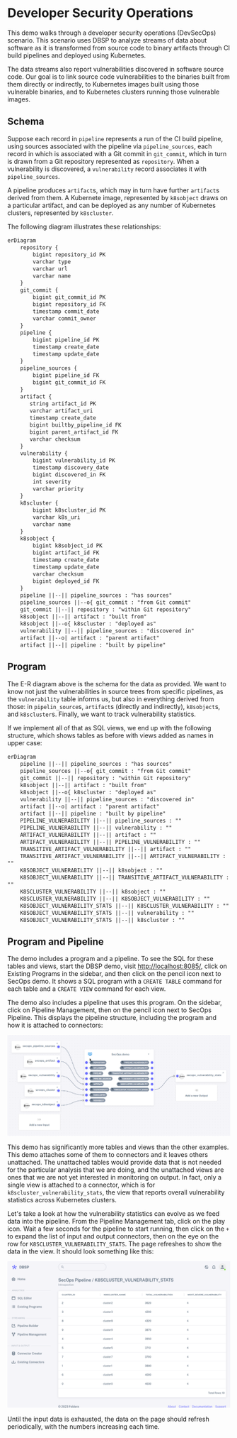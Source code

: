 # Developer Security Operations

This demo walks through a developer security operations (DevSecOps)
scenario.  This scenario uses DBSP to analyze streams of data about
software as it is transformed from source code to binary artifacts
through CI build pipelines and deployed using Kubernetes.

The data streams also report vulnerabilities discovered in software
source code.  Our goal is to link source code vulnerabilities to the
binaries built from them directly or indirectly, to Kubernetes images
built using those vulnerable binaries, and to Kubernetes clusters
running those vulnerable images.

## Schema

Suppose each record in `pipeline` represents a run of the CI build
pipeline, using sources associated with the pipeline via
`pipeline_sources`, each record in which is associated with a Git
commit in `git_commit`, which in turn is drawn from a Git repository
represented as `repository`.  When a vulnerability is discovered, a
`vulnerability` record associates it with `pipeline_sources`.

A pipeline produces `artifact`s, which may in turn have further
`artifact`s derived from them.  A Kubernete image, represented by
`k8sobject` draws on a particular artifact, and can be deployed as
any number of Kubernetes clusters, represented by `k8scluster`.

The following diagram illustrates these relationships:

```mermaid
erDiagram
    repository {
        bigint repository_id PK
        varchar type
        varchar url
        varchar name
    }
    git_commit {
        bigint git_commit_id PK
        bigint repository_id FK
        timestamp commit_date
        varchar commit_owner
    }
    pipeline {
        bigint pipeline_id PK
        timestamp create_date
        timestamp update_date
    }
    pipeline_sources {
        bigint pipeline_id FK
        bigint git_commit_id FK
    }
    artifact {
       string artifact_id PK
       varchar artifact_uri
       timestamp create_date
       bigint builtby_pipeline_id FK
       bigint parent_artifact_id FK
       varchar checksum
    }
    vulnerability {
        bigint vulnerability_id PK
        timestamp discovery_date
        bigint discovered_in FK
        int severity
        varchar priority
    }
    k8scluster {
        bigint k8scluster_id PK
        varchar k8s_uri
        varchar name
    }
    k8sobject {
        bigint k8sobject_id PK
        bigint artifact_id FK
        timestamp create_date
        timestamp update_date
        varchar checksum
        bigint deployed_id FK
    }
    pipeline ||--|| pipeline_sources : "has sources"
    pipeline_sources ||--o{ git_commit : "from Git commit"
    git_commit ||--|| repository : "within Git repository"
    k8sobject ||--|| artifact : "built from"
    k8sobject ||--o{ k8scluster : "deployed as"
    vulnerability ||--|| pipeline_sources : "discovered in"
    artifact ||--o| artifact : "parent artifact"
    artifact ||--|| pipeline : "built by pipeline"
```

## Program

The E-R diagram above is the schema for the data as provided.  We want
to know not just the vulnerabilities in source trees from specific
pipelines, as the `vulnerability` table informs us, but also in
everything derived from those: in `pipelin_source`s, `artifact`s
(directly and indirectly), `k8sobject`s, and `k8scluster`s.  Finally,
we want to track vulnerability statistics.

If we implement all of that as SQL views, we end up with the following
structure, which shows tables as before with views added as names in
upper case:

```mermaid
erDiagram
    pipeline ||--|| pipeline_sources : "has sources"
    pipeline_sources ||--o{ git_commit : "from Git commit"
    git_commit ||--|| repository : "within Git repository"
    k8sobject ||--|| artifact : "built from"
    k8sobject ||--o{ k8scluster : "deployed as"
    vulnerability ||--|| pipeline_sources : "discovered in"
    artifact ||--o| artifact : "parent artifact"
    artifact ||--|| pipeline : "built by pipeline"
    PIPELINE_VULNERABILITY ||--|| pipeline_sources : ""
    PIPELINE_VULNERABILITY ||--|| vulnerability : ""
    ARTIFACT_VULNERABILITY ||--|| artifact : ""
    ARTIFACT_VULNERABILITY ||--|| PIPELINE_VULNERABILITY : ""
    TRANSITIVE_ARTIFACT_VULNERABILITY ||--|| artifact : ""
    TRANSITIVE_ARTIFACT_VULNERABILITY ||--|| ARTIFACT_VULNERABILITY : ""
    K8SOBJECT_VULNERABILITY ||--|| k8sobject : ""
    K8SOBJECT_VULNERABILITY ||--|| TRANSITIVE_ARTIFACT_VULNERABILITY : ""
    K8SCLUSTER_VULNERABILITY ||--|| k8sobject : ""
    K8SCLUSTER_VULNERABILITY ||--|| K8SOBJECT_VULNERABILITY : ""
    K8SOBJECT_VULNERABILITY_STATS ||--|| K8SCLUSTER_VULNERABILITY : ""
    K8SOBJECT_VULNERABILITY_STATS ||--|| vulnerability : ""
    K8SOBJECT_VULNERABILITY_STATS ||--|| k8scluster : ""

```

## Program and Pipeline

The demo includes a program and a pipeline.  To see the SQL for these
tables and views, start the DBSP demo, visit <http://localhost:8085/>,
click on Existing Programs in the sidebar, and then click on the
pencil icon next to SecOps demo.  It shows a SQL program with a
`CREATE TABLE` command for each table and a `CREATE VIEW` command for
each view.

The demo also includes a pipeline that uses this program.  On the
sidebar, click on Pipeline Management, then on the pencil icon next to
SecOps Pipeline.  This displays the pipeline structure, including the
program and how it is attached to connectors:

![SecOps Pipeline](images/secops-pipeline.png)

This demo has significantly more tables and views than the other
examples.  This demo attaches some of them to connectors and it leaves
others unattached.  The unattached tables would provide data that is
not needed for the particular analysis that we are doing, and the
unattached views are ones that we are not yet interested in monitoring
on output.  In fact, only a single view is attached to a connector,
which is for `k8scluster_vulnerability_stats`, the view that reports
overall vulnerability statistics across Kubernetes clusters.

Let's take a look at how the vulnerability statistics can evolve as we
feed data into the pipeline.  From the Pipeline Management tab, click
on the play icon.  Wait a few seconds for the pipeline to start
running, then click on the `+` to expand the list of input and output
connectors, then on the eye on the row for
`K8SCLUSTER_VULNERABILITY_STATS`.  The page refreshes to show the data
in the view.  It should look something like this:

![k8scluster Vulnerability Statistics data view](images/secops-data-view.png)

Until the input data is exhausted, the data on the page should refresh
periodically, with the numbers increasing each time.

